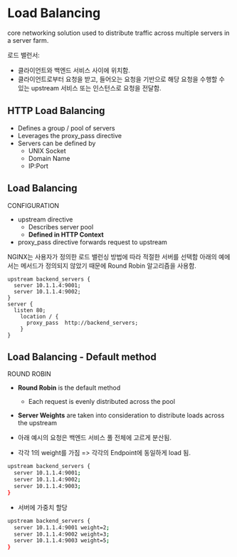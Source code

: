 # Load Balancing

core networking solution used to distribute traffic across multiple servers in a server farm.

로드 밸런서:

- 클라이언트와 백엔드 서비스 사이에 위치함.
- 클라이언트로부터 요청을 받고, 들어오는 요청을 기반으로 해당 요청을 수행할 수 있는 upstream 서비스 또는 인스턴스로 요청을 전달함.

## HTTP Load Balancing

- Defines a group / pool of servers
- Leverages the proxy_pass directive
- Servers can be defined by
  - UNIX Socket
  - Domain Name
  - IP:Port

## Load Balancing

CONFIGURATION

- upstream directive
  - Describes server pool
  - **Defined in HTTP Context**
- proxy_pass directive forwards request to upstream

NGINX는 사용자가 정의한 로드 밸런싱 방법에 따라 적절한 서버를 선택함
아래의 예에서는 메서드가 정의되지 않았기 때문에 Round Robin 알고리즘을 사용함.

```szh
upstream backend_servers {
  server 10.1.1.4:9001;
  server 10.1.1.4:9002;
}
server {
  listen 80;
    location / {
      proxy_pass  http://backend_servers;
    }
}
```

## Load Balancing - Default method

ROUND ROBIN

- **Round Robin** is the default method
  - Each request is evenly distributed across the pool
- **Server Weights** are taken into consideration to distribute loads across the upstream

- 아래 예시의 요청은 백엔드 서비스 풀 전체에 고르게 분산됨.
- 각각 1의 weight를 가짐 => 각각의 Endpoint에 동일하게 load 됨.
```zsh
upstream backend_servers {
  server 10.1.1.4:9001;
  server 10.1.1.4:9002;
  server 10.1.1.4:9003;
}
```

- 서버에 가중치 할당
```zsh
upstream backend_servers {
  server 10.1.1.4:9001 weight=2;
  server 10.1.1.4:9002 weight=3;
  server 10.1.1.4:9003 weight=5;
}
```